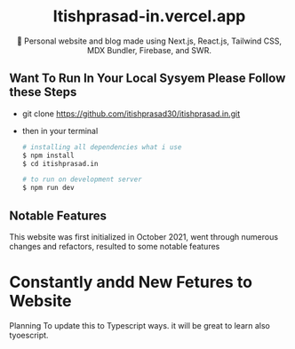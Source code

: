 <div align="center">
  <h1 >Itishprasad-in.vercel.app</h1>
  <p>💠 Personal website and blog made using Next.js, React.js, Tailwind CSS, MDX Bundler, Firebase, and SWR.</p>
</div>

## Want To Run In Your Local Sysyem Please Follow these Steps

- git clone https://github.com/itishprasad30/itishprasad.in.git

- then in your terminal

  ```bash
  # installing all dependencies what i use
  $ npm install
  $ cd itishprasad.in

  # to run on development server
  $ npm run dev
  ```

## Notable Features

This website was first initialized in October 2021, went through numerous changes and refactors, resulted to some notable features

# Constantly andd New Fetures to Website

Planning To update this to Typescript ways. it will be great to learn also tyoescript.
